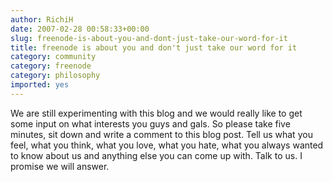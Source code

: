 ```yaml
---
author: RichiH
date: 2007-02-28 00:58:33+00:00
slug: freenode-is-about-you-and-dont-just-take-our-word-for-it
title: freenode is about you and don't just take our word for it
category: community
category: freenode
category: philosophy
imported: yes
---
```

We are still experimenting with this blog and we would really like to get some input on what interests you guys and gals. So please take five minutes, sit down and write a comment to this blog post. Tell us what you feel, what you think, what you love, what you hate, what you always wanted to know about us and anything else you can come up with. Talk to us. I promise we will answer.
